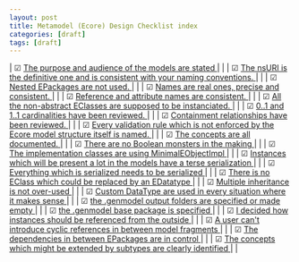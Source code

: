 ```yaml
---
layout: post
title: Metamodel (Ecore) Design Checklist index
categories: [draft]
tags: [draft]
---
```


| ☑ [The purpose and audience of the models are stated ]()| |
| ☑ [The nsURI is the definitive one and is consistent with your naming conventions.  ]()| |
| ☑ [Nested EPackages are not used. ]()| |
| ☑ [Names are real ones, precise and consistent. ]()| |
| ☑ [Reference and attribute names are consistent. ]()| |
| ☑ [All the non-abstract EClasses are supposed to be instanciated. ]()| |
| ☑ [0..1 and 1..1 cardinalities have been reviewed. ]()| |
| ☑ [Containment relationships have been reviewed. ]()| |
| ☑ [Every validation rule which is not enforced by the Ecore model structure itself is named. ]()| |
| ☑ [The concepts are all documented. ]()| |
| ☑ [There are no Boolean monsters in the making ]()| |
| ☑ [The implementation classes are using MinimalEObjectImpl ]()| |
| ☑ [Instances which will be present a lot in the models have a terse serialization ]()| |
| ☑ [Everything which is serialized needs to be serialized ]()| |
| ☑ [There is no EClass which could be replaced by an EDatatype ]()| |
| ☑ [Multiple inheritance is not over-used ]()| |
| ☑ [Custom DataType are used in every situation where it makes sense ]()| |
| ☑ [the .genmodel output folders are specified or made empty ]()| |
| ☑ [the .genmodel base package is specified ]()| |
| ☑ [I decided how instances should be referenced from the outside ]()| |
| ☑ [A user can't introduce cyclic references in between model fragments ]()| |
| ☑ [The dependencies in between EPackages are in control ]()| |
| ☑ [The concepts which might be extended by subtypes are clearly identified ]()| |










